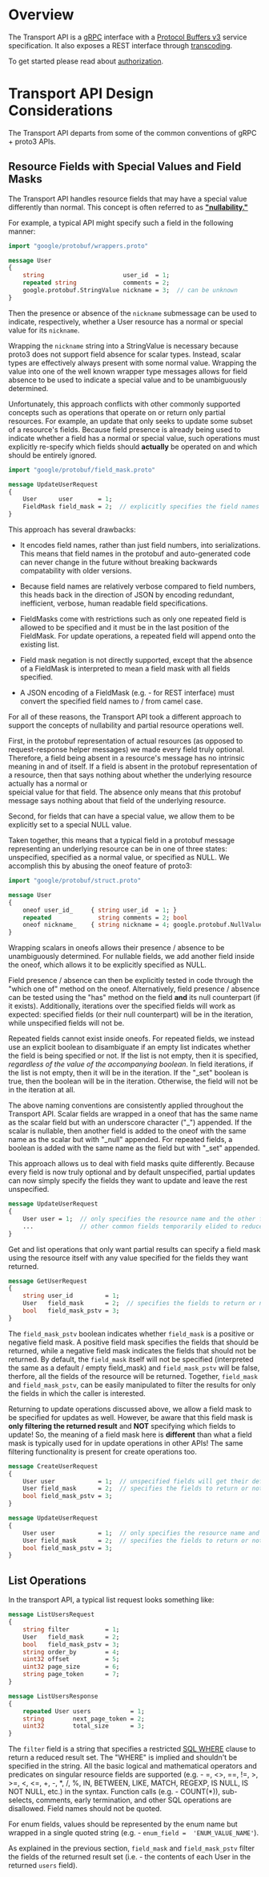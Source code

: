# Overview

The Transport API is a [gRPC](https://grpc.io/) interface with a [Protocol Buffers v3](https://developers.google.com/protocol-buffers)
service specification. It also exposes a REST interface through [transcoding](https://cloud.google.com/endpoints/docs/grpc/transcoding).

To get started please read about [authorization](./Authorization).

# Transport API Design Considerations

The Transport API departs from some of the common conventions of gRPC + proto3 APIs.

## Resource Fields with Special Values and Field Masks

The Transport API handles resource fields that may have a special value differently than normal. This concept is often referred to as 
[**"nullability."**](https://en.wikipedia.org/wiki/Nullable_type)

For example, a typical API might specify such a field in the following manner:

```protobuf    
import "google/protobuf/wrappers.proto"

message User
{
    string                      user_id  = 1;
    repeated string             comments = 2;
    google.protobuf.StringValue nickname = 3;  // can be unknown
}
```

Then the presence or absence of the `nickname` submessage can be used to indicate, respectively, whether a User resource has a normal or
special value for its `nickname`.

Wrapping the `nickname` string into a StringValue is necessary because proto3 does not support field absence for scalar types. Instead,
scalar types are effectively always present with some normal value. Wrapping the value into one of the well known wrapper type messages 
allows for field absence to be used to indicate a special value and to be unambiguously determined.

Unfortunately, this approach conflicts with other commonly supported concepts such as 
operations that operate on or return only partial resources. For example, an update that only seeks to update some subset of a resource's 
fields. Because field presence is already being used to indicate whether a field has a normal or special value, such operations must 
explicitly re-specify which fields should **actually** be operated on and which should be entirely ignored.

```protobuf
import "google/protobuf/field_mask.proto"

message UpdateUserRequest
{
    User      user       = 1;
    FieldMask field_mask = 2;  // explicitly specifies the field names that this request is updating
}
```

This approach has several drawbacks:

* It encodes field names, rather than just field numbers, into serializations. This means that field names in the protobuf 
and auto-generated code can never change in the future without breaking backwards compatability with older versions.

* Because field names are relatively verbose compared to field numbers, this heads back in the direction of JSON by encoding 
redundant, inefficient, verbose, human readable field specifications.

* FieldMasks come with restrictions such as only one repeated field is allowed to be specified and it must be in the last 
position of the FieldMask. For update operations, a repeated field will append onto the existing list.

* Field mask negation is not directly supported, except that the absence of a FieldMask is interpreted to mean a field 
mask with all fields specified.

* A JSON encoding of a FieldMask (e.g. - for REST interface) must convert the specified field names to / from camel case.

For all of these reasons, the Transport API took a different approach to support the concepts of nullability and partial resource 
operations well.

First, in the protobuf representation of actual resources (as opposed to request-response helper messages) we made every field truly 
optional. Therefore, a field being absent in a resource's message has no intrinsic meaning in and of itself. If a field is absent in 
the protobuf representation of a resource, then that says nothing about whether the underlying resource actually has a normal or  
speicial value for that field. The absence only means that *this* protobuf message says nothing about that field of the underlying 
resource.

Second, for fields that can have a special value, we allow them to be explicitly set to a special NULL value.

Taken together, this means that a typical field in a protobuf message representing an underlying resource can be in one of three states: 
unspecified, specified as a normal value, or specified as NULL. We accomplish this by abusing the oneof feature of proto3:

```protobuf
import "google/protobuf/struct.proto"

message User
{
    oneof user_id_     { string user_id  = 1; }
    repeated             string comments = 2; bool                      comments_set  = 3;
    oneof nickname_    { string nickname = 4; google.protobuf.NullValue nickname_null = 5; }  // can be NULL
}
```

Wrapping scalars in oneofs allows their presence / absence to be unambiguously determined. For nullable fields, we add another field 
inside the oneof, which allows it to be explicitly specified as NULL.

Field presence / absence can then be explicitly tested in code through the "which one of" method on the oneof. Alternatively, field 
presence / absence can be tested using the "has" method on the field **and** its null counterpart (if it exists). Additionally, iterations 
over the specified fields will work as expected: specified fields (or their null counterpart) will be in the iteration, while unspecified 
fields will not be.

Repeated fields cannot exist inside oneofs. For repeated fields, we instead use an explicit boolean to disambiguate if an empty list 
indicates whether the field is being specified or not. If the list is not empty, then it is specified, *regardless of the value of the 
accompanying boolean*. In field iterations, if the list is not empty, then it will be in the iteration. If the "\_set" boolean is 
true, then the boolean will be in the iteration.  Otherwise, the field will not be in the iteration at all.

The above naming conventions are consistently applied throughout the Transport API. Scalar fields are wrapped in a oneof that has the same 
name as the scalar field but with an underscore character ("\_") appended. If the scalar is nullable, then another field is added to the 
oneof with the same name as the scalar but with "\_null" appended. For repeated fields, a boolean is added with the same name as the field 
but with "\_set" appended.

This approach allows us to deal with field masks quite differently. Because every field is now truly optional and by default 
unspecified, partial updates can now simply specify the fields they want to update and leave the rest unspecified.

```protobuf
message UpdateUserRequest
{
    User user = 1;  // only specifies the resource name and the other fields to update with their new values
    ...             // other common fields temporarily elided to reduce confusion; keep reading below for details
}
```

Get and list operations that only want partial results can specify a field mask using the resource itself with any value specified
for the fields they want returned.

```protobuf
message GetUserRequest
{
    string user_id         = 1;
    User   field_mask      = 2;  // specifies the fields to return or not to return, depending on field_mask_pstv
    bool   field_mask_pstv = 3;
}
```

The `field_mask_pstv` boolean indicates whether `field_mask` is a positive or negative field mask. A positive field mask specifies the 
fields that should be returned, while a negative field mask indicates the fields that should not be returned. By default, the `field_mask` 
itself will not be specified (interpreted the same as a default / empty field_mask) and `field_mask_pstv` will be false, therfore, all the 
fields of the resource will be returned. Together, `field_mask` and `field_mask_pstv`, can be easily manipulated to filter the results for 
only the fields in which the caller is interested.

Returning to update operations discussed above, we allow a field mask to be specified for updates as well. However, be aware that this 
field mask is **only filtering the returned result** and **NOT** specifying which fields to update! So, the meaning of a field mask here 
is **different** than what a field mask is typically used for in update operations in other APIs! The same filtering functionality is 
present for create operations too.

```protobuf
message CreateUserRequest
{
    User user            = 1;  // unspecified fields will get their default value (e.g. - NULL) or the operation will fail if no default
    User field_mask      = 2;  // specifies the fields to return or not to return, depending on field_mask_pstv
    bool field_mask_pstv = 3;
}

message UpdateUserRequest
{
    User user            = 1;  // only specifies the resource name and the other fields to update with their new values
    User field_mask      = 2;  // specifies the fields to return or not to return, depending on field_mask_pstv
    bool field_mask_pstv = 3;
}
```

## List Operations

In the transport API, a typical list request looks something like:

```protobuf
message ListUsersRequest
{
    string filter          = 1;
    User   field_mask      = 2;
    bool   field_mask_pstv = 3;
    string order_by        = 4;
    uint32 offset          = 5;
    uint32 page_size       = 6;
    string page_token      = 7;    
}

message ListUsersResponse
{
    repeated User users           = 1;
    string        next_page_token = 2;
    uint32        total_size      = 3;
}
```

The `filter` field is a string that specifies a restricted [SQL WHERE](https://en.wikipedia.org/wiki/Where_(SQL)) clause to return a 
reduced result set. The "WHERE" is implied and shouldn't be specified in the string. All the basic logical and mathematical operators and 
predicates on singular resource fields are supported (e.g. - =, <>, ==, !=, >, >=, <, <=, +, -, \*, /, %, IN, BETWEEN, LIKE, MATCH, 
REGEXP, IS NULL, IS NOT NULL, etc.) in the syntax.  Function calls (e.g. - COUNT(\*)), sub-selects, comments, early termination, and other 
SQL operations are disallowed. Field names should not be quoted.

For enum fields, values should be represented by the enum name but wrapped in a single quoted string (e.g. - `enum_field = 
'ENUM_VALUE_NAME'`).

As explained in the previous section, `field_mask` and `field_mask_pstv` filter the fields of the returned result set (i.e. - the contents 
of each User in the returned `users` field).
